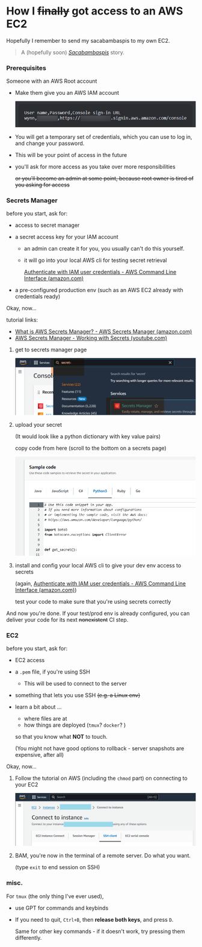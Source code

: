 # How I ~~finally~~ got access to an AWS EC2

Hopefully I remember to send my sacabambaspis to my own EC2.

>  A (hopefully soon) [*Sacabambaspis*](https://en.wikipedia.org/wiki/Sacabambaspis) story.

### Prerequisites

Someone with an AWS Root account

- Make them give you an AWS IAM account

  ![image-20231213233559297](aws_ec2_story.assets/image-20231213233559297.png)

- You will get a temporary set of credentials, which you can use to log in, and change your password.

- This will be your point of access in the future

- you'll ask for more access as you take over more responsibilities

  ~~or you'll become an admin at some point, because root owner is tired of you asking for access~~

### Secrets Manager

before you start, ask for:

- access to secret manager

- a secret access key for your IAM account 

  - an admin can create it for you, you usually can't do this yourself.

  - it will go into your local AWS cli for testing secret retrieval

    [Authenticate with IAM user credentials - AWS Command Line Interface (amazon.com)](https://docs.aws.amazon.com/cli/latest/userguide/cli-authentication-user.html)

- a pre-configured production env (such as an AWS EC2 already with credentials ready)

Okay, now...

tutorial links: 

- [What is AWS Secrets Manager? - AWS Secrets Manager (amazon.com)](https://docs.aws.amazon.com/secretsmanager/latest/userguide/intro.html)
- [AWS Secrets Manager - Working with Secrets (youtube.com)](https://www.youtube.com/watch?v=DjvlhrBRtXM)

1. get to secrets manager page

   ![image-20231213234828739](aws_ec2_story.assets/image-20231213234828739.png)

2. upload your secret

   (It would look like a python dictionary with key value pairs)

   copy code from here (scroll to the bottom on a secrets page)

   ![image-20231213234948667](aws_ec2_story.assets/image-20231213234948667.png)

3. install and config your local AWS cli to give your dev env access to secrets

   (again, [Authenticate with IAM user credentials - AWS Command Line Interface (amazon.com)](https://docs.aws.amazon.com/cli/latest/userguide/cli-authentication-user.html))

   test your code to make sure that you're using secrets correctly

And now you're done. If your test/prod env is already configured, you can deliver your code for its next ~~nonexistent~~ CI step.

### EC2

before you start, ask for:

- EC2 access

- a `.pem` file, if you're using SSH

  - This will be used to connect to the server

- something that lets you use SSH ~~(e.g. a Linux env)~~

- learn a bit about ...

  - where files are at
  - how things are deployed (`tmux`? `docker`? )

  so that you know what **NOT** to touch.

  (You might not have good options to rollback - server snapshots are expensive, after all)

Okay, now...

1. Follow the tutorial on AWS (including the `chmod` part) on connecting to your EC2

   ![image-20231213235210457](aws_ec2_story.assets/image-20231213235210457.png)

2. BAM, you're now in the terminal of a remote server. Do what you want.

   (type `exit` to end session on SSH)

### misc.

For `tmux` (the only thing I've ever used), 

- use GPT for commands and keybinds

- If you need to quit, `Ctrl+B`, then **release both keys**, and press `D`.

  Same for other key commands - if it doesn't work, try pressing them differently.